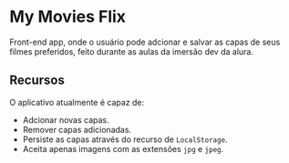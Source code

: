 # My Movies Flix
Front-end app, onde o usuário pode adcionar e salvar as capas de seus filmes preferidos, feito durante as aulas da imersão dev da alura.

## Recursos
O aplicativo atualmente é capaz de:
- Adcionar novas capas.
- Remover capas adicionadas.
- Persiste as capas através do recurso de `LocalStorage`.
- Aceita apenas imagens com as extensões `jpg` e `jpeg`.